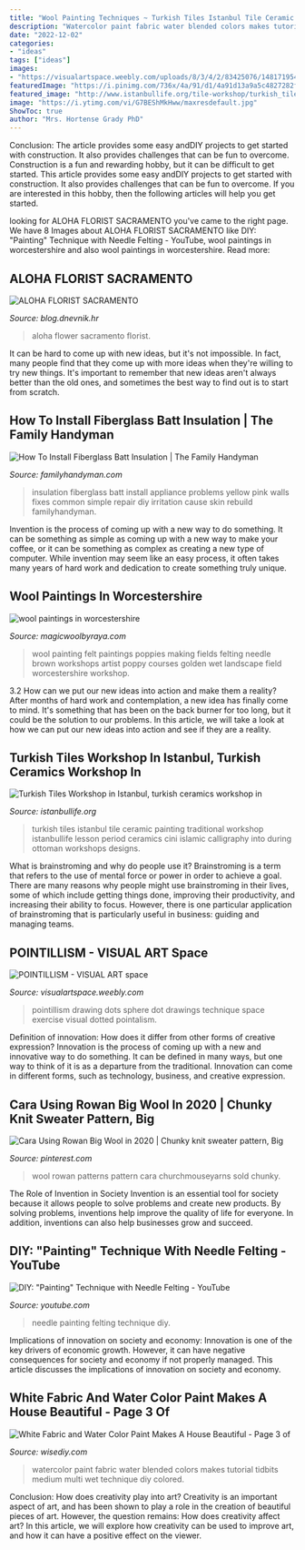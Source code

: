 ```yaml
---
title: "Wool Painting Techniques ~ Turkish Tiles Istanbul Tile Ceramic Painting Traditional Workshop Istanbullife Lesson Period Ceramics Cini Islamic Calligraphy Into During Ottoman Workshops Designs"
description: "Watercolor paint fabric water blended colors makes tutorial tidbits medium multi wet technique diy colored"
date: "2022-12-02"
categories:
- "ideas"
tags: ["ideas"]
images:
- "https://visualartspace.weebly.com/uploads/8/3/4/2/83425076/14817195418-ba947dfae1-b.jpg"
featuredImage: "https://i.pinimg.com/736x/4a/91/d1/4a91d13a9a5c4827282f599b47326858--rowan-wool.jpg"
featured_image: "http://www.istanbullife.org/tile-workshop/turkish_tile_workshop_istanbul.jpg"
image: "https://i.ytimg.com/vi/G7BEShMkHww/maxresdefault.jpg"
ShowToc: true
author: "Mrs. Hortense Grady PhD"
---
```



Conclusion: The article provides some easy andDIY projects to get started with construction. It also provides challenges that can be fun to overcome.
Construction is a fun and rewarding hobby, but it can be difficult to get started. This article provides some easy andDIY projects to get started with construction. It also provides challenges that can be fun to overcome. If you are interested in this hobby, then the following articles will help you get started.

	

		
looking for ALOHA FLORIST SACRAMENTO you've came to the right page. We have 8 Images about ALOHA FLORIST SACRAMENTO like DIY: &quot;Painting&quot; Technique with Needle Felting - YouTube, wool paintings in worcestershire and also wool paintings in worcestershire. Read more:
		
    
## ALOHA FLORIST SACRAMENTO

<img loading=lazy src="http://bit.ly/rpxBqs" onerror="this.onerror=null;this.src='https://tse1.mm.bing.net/th?id=OIP.l8eS8OxW2X1i-x4HYYWk5AHaFS&amp;pid=15.1';" alt="ALOHA FLORIST SACRAMENTO">

_Source: blog.dnevnik.hr_

>aloha flower sacramento florist. 

	

It can be hard to come up with new ideas, but it's not impossible. In fact, many people find that they come up with more ideas when they're willing to try new things. It's important to remember that new ideas aren't always better than the old ones, and sometimes the best way to find out is to start from scratch.

    
## How To Install Fiberglass Batt Insulation | The Family Handyman

<img loading=lazy src="https://www.familyhandyman.com/wp-content/uploads/2017/06/FH03OCT_INSINS_01-2.jpg" onerror="this.onerror=null;this.src='https://tse2.mm.bing.net/th?id=OIP.7Ad58nOLwGGcjrMleSDu-gHaHa&amp;pid=15.1';" alt="How To Install Fiberglass Batt Insulation | The Family Handyman">

_Source: familyhandyman.com_

>insulation fiberglass batt install appliance problems yellow pink walls fixes common simple repair diy irritation cause skin rebuild familyhandyman. 

	

Invention is the process of coming up with a new way to do something. It can be something as simple as coming up with a new way to make your coffee, or it can be something as complex as creating a new type of computer. While invention may seem like an easy process, it often takes many years of hard work and dedication to create something truly unique.

    
## Wool Paintings In Worcestershire

<img loading=lazy src="http://magicwoolbyraya.com/wp-content/gallery/wool-painting/golden-fields-with-red-poppies-28x33cm.jpg" onerror="this.onerror=null;this.src='https://tse2.mm.bing.net/th?id=OIP.s3tCsePXfqNU2zbLV9ILewHaIs&amp;pid=15.1';" alt="wool paintings in worcestershire">

_Source: magicwoolbyraya.com_

>wool painting felt paintings poppies making fields felting needle brown workshops artist poppy courses golden wet landscape field worcestershire workshop. 

	

3.2 How can we put our new ideas into action and make them a reality?
After months of hard work and contemplation, a new idea has finally come to mind. It's something that has been on the back burner for too long, but it could be the solution to our problems. In this article, we will take a look at how we can put our new ideas into action and see if they are a reality.

    
## Turkish Tiles Workshop In Istanbul, Turkish Ceramics Workshop In

<img loading=lazy src="http://www.istanbullife.org/tile-workshop/turkish_tile_workshop_istanbul.jpg" onerror="this.onerror=null;this.src='https://tse1.mm.bing.net/th?id=OIP.dHCGAiIW9YeP8JBVypjkoQHaCj&amp;pid=15.1';" alt="Turkish Tiles Workshop in Istanbul, turkish ceramics workshop in">

_Source: istanbullife.org_

>turkish tiles istanbul tile ceramic painting traditional workshop istanbullife lesson period ceramics cini islamic calligraphy into during ottoman workshops designs. 

	

What is brainstroming and why do people use it?
Brainstroming is a term that refers to the use of mental force or power in order to achieve a goal. There are many reasons why people might use brainstroming in their lives, some of which include getting things done, improving their productivity, and increasing their ability to focus. However, there is one particular application of brainstroming that is particularly useful in business: guiding and managing teams.

    
## POINTILLISM - VISUAL ART Space

<img loading=lazy src="https://visualartspace.weebly.com/uploads/8/3/4/2/83425076/14817195418-ba947dfae1-b.jpg" onerror="this.onerror=null;this.src='https://tse4.mm.bing.net/th?id=OIP.w0itCM_Xa52ubjI2fFtj1wAAAA&amp;pid=15.1';" alt="POINTILLISM - VISUAL ART space">

_Source: visualartspace.weebly.com_

>pointillism drawing dots sphere dot drawings technique space exercise visual dotted pointalism. 

	

Definition of innovation: How does it differ from other forms of creative expression?
Innovation is the process of coming up with a new and innovative way to do something. It can be defined in many ways, but one way to think of it is as a departure from the traditional. Innovation can come in different forms, such as technology, business, and creative expression.

    
## Cara Using Rowan Big Wool In 2020 | Chunky Knit Sweater Pattern, Big

<img loading=lazy src="https://i.pinimg.com/736x/4a/91/d1/4a91d13a9a5c4827282f599b47326858--rowan-wool.jpg" onerror="this.onerror=null;this.src='https://tse2.mm.bing.net/th?id=OIP.FedW1AKsOrLWfxgjiRE49wAAAA&amp;pid=15.1';" alt="Cara Using Rowan Big Wool in 2020 | Chunky knit sweater pattern, Big">

_Source: pinterest.com_

>wool rowan patterns pattern cara churchmouseyarns sold chunky. 

	

The Role of Invention in Society
Invention is an essential tool for society because it allows people to solve problems and create new products. By solving problems, inventions help improve the quality of life for everyone. In addition, inventions can also help businesses grow and succeed.

    
## DIY: &quot;Painting&quot; Technique With Needle Felting - YouTube

<img loading=lazy src="https://i.ytimg.com/vi/G7BEShMkHww/maxresdefault.jpg" onerror="this.onerror=null;this.src='https://tse4.mm.bing.net/th?id=OIP.el6Bk_rh7otGFc_CYawzbgHaEK&amp;pid=15.1';" alt="DIY: &quot;Painting&quot; Technique with Needle Felting - YouTube">

_Source: youtube.com_

>needle painting felting technique diy. 

	

Implications of innovation on society and economy:
Innovation is one of the key drivers of economic growth. However, it can have negative consequences for society and economy if not properly managed. This article discusses the implications of innovation on society and economy.

    
## White Fabric And Water Color Paint Makes A House Beautiful - Page 3 Of

<img loading=lazy src="http://www.wisediy.com/wp-content/uploads/sites/781/2015/05/Watercolor-paint-on-fabric-tidbits-19.jpg" onerror="this.onerror=null;this.src='https://tse1.mm.bing.net/th?id=OIP._p0lQQCNrzb8qYoAbiergQHaE7&amp;pid=15.1';" alt="White Fabric and Water Color Paint Makes A House Beautiful - Page 3 of">

_Source: wisediy.com_

>watercolor paint fabric water blended colors makes tutorial tidbits medium multi wet technique diy colored. 

	

Conclusion: How does creativity play into art?
Creativity is an important aspect of art, and has been shown to play a role in the creation of beautiful pieces of art. However, the question remains: How does creativity affect art? In this article, we will explore how creativity can be used to improve art, and how it can have a positive effect on the viewer.


